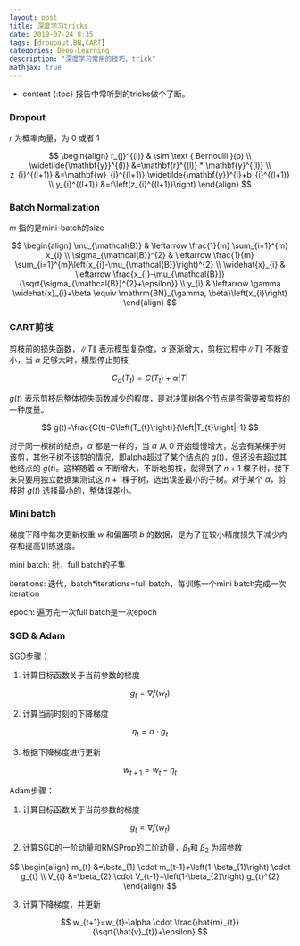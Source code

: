 ```yaml
---
layout: post
title: 深度学习tricks
date: 2019-07-24 8:35
tags: [droupout,BN,CART]
categories: Deep-Learning
description: "深度学习常用的技巧，trick"
mathjax: true
---
```


* content
{:toc}
报告中常听到的tricks做个了断。 <!--more-->

### Dropout

$r$ 为概率向量，为 0 或者 1

$$
\begin{align} r_{j}^{(l)} & \sim \text { Bernoulli }(p) \\ \widetilde{\mathbf{y}}^{(l)} &=\mathbf{r}^{(l)} * \mathbf{y}^{(l)} \\ z_{i}^{(l+1)} &=\mathbf{w}_{i}^{(l+1)} \widetilde{\mathbf{y}}^{l}+b_{i}^{(l+1)} \\ y_{i}^{(l+1)} &=f\left(z_{i}^{(l+1)}\right) \end{align}
$$

### Batch Normalization

$m$ 指的是mini-batch的size

$$
\begin{align} \mu_{\mathcal{B}} & \leftarrow \frac{1}{m} \sum_{i=1}^{m} x_{i} \\ \sigma_{\mathcal{B}}^{2} & \leftarrow \frac{1}{m} \sum_{i=1}^{m}\left(x_{i}-\mu_{\mathcal{B}}\right)^{2} \\ \widehat{x}_{i} & \leftarrow \frac{x_{i}-\mu_{\mathcal{B}}}{\sqrt{\sigma_{\mathcal{B}}^{2}+\epsilon}} \\ y_{i} & \leftarrow \gamma \widehat{x}_{i}+\beta \equiv \mathrm{BN}_{\gamma, \beta}\left(x_{i}\right) \end{align}
$$

### CART剪枝

剪枝前的损失函数，$\|T\|$ 表示模型复杂度，$\alpha$ 逐渐增大，剪枝过程中$\|T\|$ 不断变小，当 $\alpha$ 足够大时，模型停止剪枝

$$
C_{\alpha}\left(T_{t}\right)=C\left(T_{t}\right)+\alpha|T|
$$

$g(t)$ 表示剪枝后整体损失函数减少的程度，是对决策树各个节点是否需要被剪枝的一种度量。

$$
g(t)=\frac{C(t)-C\left(T_{t}\right)}{\left|T_{t}\right|-1}
$$

对于同一棵树的结点，$\alpha$ 都是一样的，当 $\alpha$ 从 0 开始缓慢增大，总会有某棵子树该剪，其他子树不该剪的情况，即alpha超过了某个结点的 $g(t)$，但还没有超过其他结点的 $g(t)$。这样随着 $\alpha$ 不断增大，不断地剪枝，就得到了 $n+1$ 棵子树，接下来只要用独立数据集测试这 $n+1$棵子树，选出误差最小的子树。对于某个 $\alpha$，剪枝时 $g(t)$ 选择最小的，整体误差小。

### Mini batch

梯度下降中每次更新权重 $w$ 和偏置项 $b$ 的数据，是为了在较小精度损失下减少内存和提高训练速度。

mini batch: 批，full batch的子集

iterations: 迭代，batch*iterations=full batch，每训练一个mini batch完成一次iteration

epoch: 遍历完一次full batch是一次epoch

### SGD & Adam

SGD步骤：

1. 计算目标函数关于当前参数的梯度

$$
g_{t}=\nabla f\left(w_{t}\right)
$$

2. 计算当前时刻的下降梯度 

$$
\eta_{t}=\alpha \cdot g_{t}
$$

3. 根据下降梯度进行更新

$$
w_{t+1}=w_{t}-\eta_{t}
$$

Adam步骤：

1. 计算目标函数关于当前参数的梯度

$$
g_{t}=\nabla f\left(w_{t}\right)
$$

2. 计算SGD的一阶动量和RMSProp的二阶动量，$\beta_1$和 $\beta_2$ 为超参数

$$
\begin{align} m_{t} &=\beta_{1} \cdot m_{t-1}+\left(1-\beta_{1}\right) \cdot g_{t} \\ V_{t} &=\beta_{2} \cdot V_{t-1}+\left(1-\beta_{2}\right) g_{t}^{2} \end{align}
$$

3. 计算下降梯度，并更新

$$
w_{t+1}=w_{t}-\alpha \cdot \frac{\hat{m}_{t}}{\sqrt{\hat{v}_{t}}+\epsilon}
$$
